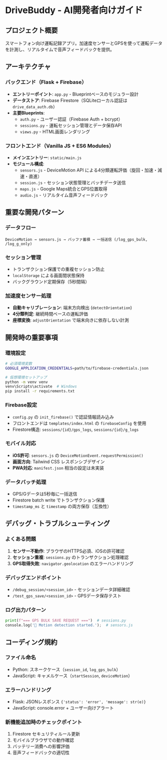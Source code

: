 # DriveBuddy - AI開発者向けガイド

## プロジェクト概要
スマートフォン向け運転記録アプリ。加速度センサーとGPSを使って運転データを計測し、リアルタイムで音声フィードバックを提供。

## アーキテクチャ

### バックエンド（Flask + Firebase）
- **エントリーポイント**: `app.py` - Blueprintベースのモジュラー設計
- **データストア**: Firebase Firestore（SQLiteローカル認証は `drive_data_auth.db`）
- **主要Blueprints**:
  - `auth.py` - ユーザー認証（Firebase Auth + bcrypt）
  - `sessions.py` - 運転セッション管理とデータ保存API
  - `views.py` - HTML画面レンダリング

### フロントエンド（Vanilla JS + ES6 Modules）
- **メインエントリー**: `static/main.js`
- **モジュール構成**:
  - `sensors.js` - DeviceMotion API による4分類運転評価（旋回・加速・減速・直進）
  - `session.js` - セッション状態管理とバッチデータ送信
  - `maps.js` - Google Maps統合とGPS位置取得
  - `audio.js` - リアルタイム音声フィードバック

## 重要な開発パターン

### データフロー
```
DeviceMotion → sensors.js → バッファ蓄積 → 一括送信 (/log_gps_bulk, /log_g_only)
```

### セッション管理
- トランザクション保護での重複セッション防止
- `localStorage` による画面間状態保持
- バックグラウンド定期保存（5秒間隔）

### 加速度センサー処理
- **自動キャリブレーション**: 端末方向検出 (`detectOrientation`)
- **4分類判定**: 継続時間ベースの運転評価
- **座標変換**: `adjustOrientation` で端末向きに依存しない計測

## 開発時の重要事項

### 環境設定
```bash
# 必須環境変数
GOOGLE_APPLICATION_CREDENTIALS=path/to/firebase-credentials.json

# 仮想環境セットアップ
python -m venv venv
venv\Scripts\activate  # Windows
pip install -r requirements.txt
```

### Firebase設定
- `config.py` の `init_firebase()` で認証情報読み込み
- フロントエンドは `templates/index.html` の `firebaseConfig` を使用
- Firestore構造: `sessions/{id}/gps_logs`, `sessions/{id}/g_logs`

### モバイル対応
- **iOS許可**: `sensors.js` の `DeviceMotionEvent.requestPermission()`
- **画面方向**: Tailwind CSS レスポンシブデザイン
- **PWA対応**: `manifest.json` 相当の設定は未実装

### データバッチ処理
- GPS/Gデータは5秒毎に一括送信
- Firestore batch write でトランザクション保護
- `timestamp_ms` と `timestamp` の両方保存（互換性）

## デバッグ・トラブルシューティング

### よくある問題
1. **センサー不動作**: ブラウザのHTTPS必須、iOSの許可確認
2. **セッション重複**: `sessions.py` のトランザクション処理確認
3. **GPS取得失敗**: `navigator.geolocation` のエラーハンドリング

### デバッグエンドポイント
- `/debug_session/<session_id>` - セッションデータ詳細確認
- `/test_gps_save/<session_id>` - GPSデータ保存テスト

### ログ出力パターン
```python
print(f"=== GPS BULK SAVE REQUEST ===")  # sessions.py
console.log('📱 Motion detection started.');  # sensors.js
```

## コーディング規約

### ファイル命名
- Python: スネークケース（`session_id`, `log_gps_bulk`）
- JavaScript: キャメルケース（`startSession`, `deviceMotion`）

### エラーハンドリング
- Flask: JSONレスポンス `{'status': 'error', 'message': str(e)}`
- JavaScript: console.error + ユーザー向けアラート

### 新機能追加時のチェックポイント
1. Firestore セキュリティルール更新
2. モバイルブラウザでの動作確認
3. バッテリー消費への影響評価
4. 音声フィードバックの適切性
